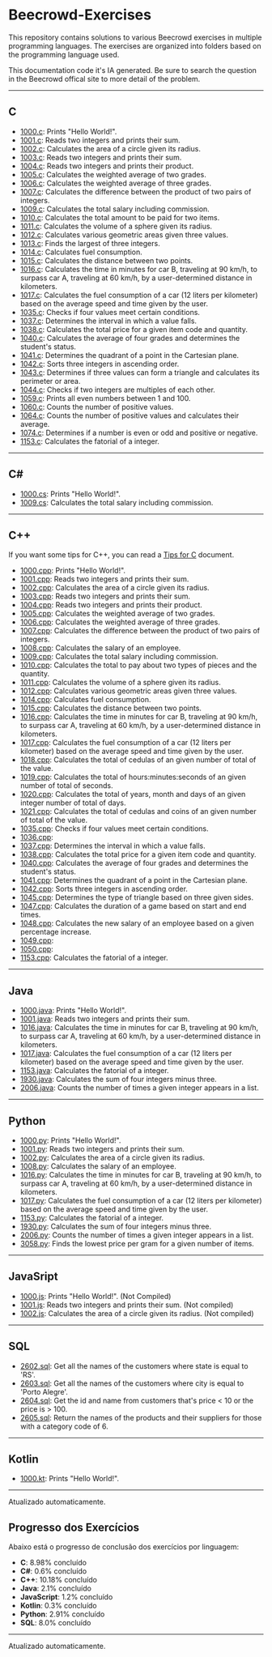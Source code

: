 # Beecrowd-Exercises

This repository contains solutions to various Beecrowd exercises in multiple programming languages. The exercises are organized into folders based on the programming language used.

This documentation code it's IA generated. Be sure to search the question in the Beecrowd offical site to more detail of the problem.

---

## C

- [1000.c](C/1000.c): Prints "Hello World!".
- [1001.c](C/1001.c): Reads two integers and prints their sum.
- [1002.c](C/1002.c): Calculates the area of a circle given its radius.
- [1003.c](C/1003.c): Reads two integers and prints their sum.
- [1004.c](C/1004.c): Reads two integers and prints their product.
- [1005.c](C/1005.c): Calculates the weighted average of two grades.
- [1006.c](C/1006.c): Calculates the weighted average of three grades.
- [1007.c](C/1007.c): Calculates the difference between the product of two pairs of integers.
- [1009.c](C/1009.c): Calculates the total salary including commission.
- [1010.c](C/1010.c): Calculates the total amount to be paid for two items.
- [1011.c](C/1011.c): Calculates the volume of a sphere given its radius.
- [1012.c](C/1012.c): Calculates various geometric areas given three values.
- [1013.c](C/1013.c): Finds the largest of three integers.
- [1014.c](C/1014.c): Calculates fuel consumption.
- [1015.c](C/1015.c): Calculates the distance between two points.
- [1016.c](C/1016.c): Calculates the time in minutes for car B, traveling at 90 km/h, to surpass car A, traveling at 60 km/h, by a user-determined distance in kilometers.
- [1017.c](C/1017.c): Calculates the fuel consumption of a car (12 liters per kilometer) based on the average speed and time given by the user.
- [1035.c](C/1035.c): Checks if four values meet certain conditions.
- [1037.c](C/1037.c): Determines the interval in which a value falls.
- [1038.c](C/1038.c): Calculates the total price for a given item code and quantity.
- [1040.c](C/1040.c): Calculates the average of four grades and determines the student's status.
- [1041.c](C/1041.c): Determines the quadrant of a point in the Cartesian plane.
- [1042.c](C/1042.c): Sorts three integers in ascending order.
- [1043.c](C/1043.c): Determines if three values can form a triangle and calculates its perimeter or area.
- [1044.c](C/1044.c): Checks if two integers are multiples of each other.
- [1059.c](C/1059.c): Prints all even numbers between 1 and 100.
- [1060.c](C/1060.c): Counts the number of positive values.
- [1064.c](C/1064.c): Counts the number of positive values and calculates their average.
- [1074.c](C/1074.c): Determines if a number is even or odd and positive or negative.
- [1153.c](C/1153.c): Calculates the fatorial of a integer.

---

## C#

- [1000.cs](C#/1000.cs): Prints "Hello World!".
- [1009.cs](C#/1009.cs): Calculates the total salary including commission.

---

## C++

If you want some tips for C++, you can read a [Tips for C](C++/TipsForC++.md) document.

- [1000.cpp](C++/1000.cpp): Prints "Hello World!".
- [1001.cpp](C++/1001.cpp): Reads two integers and prints their sum.
- [1002.cpp](C++/1002.cpp): Calculates the area of a circle given its radius.
- [1003.cpp](C++/1003.cpp): Reads two integers and prints their sum.
- [1004.cpp](C++/1004.cpp): Reads two integers and prints their product.
- [1005.cpp](C++/1005.cpp): Calculates the weighted average of two grades.
- [1006.cpp](C++/1006.cpp): Calculates the weighted average of three grades.
- [1007.cpp](C++/1007.cpp): Calculates the difference between the product of two pairs of integers.
- [1008.cpp](C++/1008.cpp): Calculates the salary of an employee.
- [1009.cpp](C++/1009.cpp): Calculates the total salary including commission.
- [1010.cpp](C++/1010.cpp): Calculates the total to pay about two types of pieces and the quantity.
- [1011.cpp](C++/1011.cpp): Calculates the volume of a sphere given its radius.
- [1012.cpp](C++/1012.cpp): Calculates various geometric areas given three values.
- [1014.cpp](C++/1014.cpp): Calculates fuel consumption.
- [1015.cpp](C++/1015.cpp): Calculates the distance between two points.
- [1016.cpp](C++/1016.cpp): Calculates the time in minutes for car B, traveling at 90 km/h, to surpass car A, traveling at 60 km/h, by a user-determined distance in kilometers.
- [1017.cpp](C++/1017.cpp): Calculates the fuel consumption of a car (12 liters per kilometer) based on the average speed and time given by the user.
- [1018.cpp](C++/1018.cpp): Calculates the total of cedulas of an given number of total of the value.
- [1019.cpp](C++/1019.cpp): Calculates the total of hours:minutes:seconds of an given number of total of seconds.
- [1020.cpp](C++/1020.cpp): Calculates the total of years, month and days of an given  integer number of total of days.
- [1021.cpp](C++/1021.cpp): Calculates the total of cedulas and coins of an given number of total of the value.
- [1035.cpp](C++/1035.cpp): Checks if four values meet certain conditions.
- [1036.cpp](C++/1036.cpp):
- [1037.cpp](C++/1037.cpp): Determines the interval in which a value falls.
- [1038.cpp](C++/1038.cpp): Calculates the total price for a given item code and quantity.
- [1040.cpp](C++/1040.cpp): Calculates the average of four grades and determines the student's status.
- [1041.cpp](C++/1041.cpp): Determines the quadrant of a point in the Cartesian plane.
- [1042.cpp](C++/1042.cpp): Sorts three integers in ascending order.
- [1045.cpp](C++/1045.cpp): Determines the type of triangle based on three given sides.
- [1047.cpp](C++/1047.cpp): Calculates the duration of a game based on start and end times.
- [1048.cpp](C++/1048.cpp): Calculates the new salary of an employee based on a given percentage increase.
- [1049.cpp](C++/1049.cpp):
- [1050.cpp](C++/1050.cpp):
- [1153.cpp](C++/1153.cpp): Calculates the fatorial of a integer.

---

## Java

- [1000.java](Java/Ex1000.java): Prints "Hello World!".
- [1001.java](Java/Ex1001.java): Reads two integers and prints their sum.
- [1016.java](Java/Ex1016.java): Calculates the time in minutes for car B, traveling at 90 km/h, to surpass car A, traveling at 60 km/h, by a user-determined distance in kilometers.
- [1017.java](Java/Ex1017.java): Calculates the fuel consumption of a car (12 liters per kilometer) based on the average speed and time given by the user.
- [1153.java](Java/Ex1153.java): Calculates the fatorial of a integer.
- [1930.java](Java/Ex1930.java): Calculates the sum of four integers minus three.
- [2006.java](Java/Ex2006.java): Counts the number of times a given integer appears in a list.

---

## Python

- [1000.py](Python/1000.py): Prints "Hello World!".
- [1001.py](Python/1001.py): Reads two integers and prints their sum.
- [1002.py](Python/1002.py): Calculates the area of a circle given its radius.
- [1008.py](Python/1008.py): Calculates the salary of an employee.
- [1016.py](Python/1016.py): Calculates the time in minutes for car B, traveling at 90 km/h, to surpass car A, traveling at 60 km/h, by a user-determined distance in kilometers.
- [1017.py](Python/1017.py): Calculates the fuel consumption of a car (12 liters per kilometer) based on the average speed and time given by the user.
- [1153.py](Python/1153.py): Calculates the fatorial of a integer.
- [1930.py](Python/1930.py): Calculates the sum of four integers minus three.
- [2006.py](Python/2006.py): Counts the number of times a given integer appears in a list.
- [3058.py](Python/3058.py): Finds the lowest price per gram for a given number of items.

---

## JavaSript

- [1000.js](JavaScript/1000.js): Prints "Hello World!". (Not Compiled)
- [1001.js](JavaScript/1001.js): Reads two integers and prints their sum. (Not compiled)
- [1002.js](JavaScript/1002.js): Calculates the area of a circle given its radius. (Not compiled)

---

## SQL
- [2602.sql](SQL/2602.sql): Get all the names of the customers where state is equal to 'RS'.
- [2603.sql](SQL/2603.sql): Get all the names of the customers where city is equal to 'Porto Alegre'.
- [2604.sql](SQL/2604.sql): Get the id and name from customers that's price < 10 or the price is > 100.
- [2605.sql](SQL/2606.sql): Return the names of the products and their suppliers for those with a category code of 6.

---

## Kotlin
- [1000.kt](Kotlin/1000.kt): Prints "Hello World!".

---

Atualizado automaticamente.


## Progresso dos Exercícios

Abaixo está o progresso de conclusão dos exercícios por linguagem:

- **C**: 8.98% concluído
- **C#**: 0.6% concluído
- **C++**: 10.18% concluído
- **Java**: 2.1% concluído
- **JavaScript**: 1.2% concluído
- **Kotlin**: 0.3% concluído
- **Python**: 2.91% concluído
- **SQL**: 8.0% concluído

---
Atualizado automaticamente.
